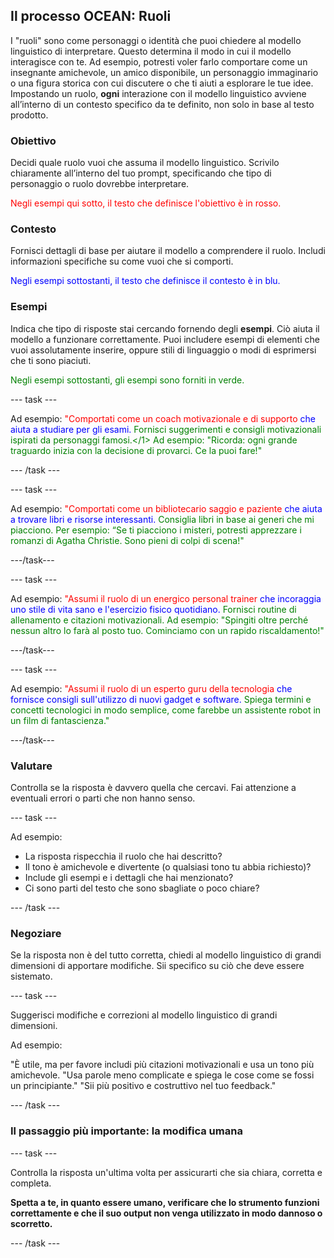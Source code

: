 ## Il processo OCEAN: Ruoli

I "ruoli" sono come personaggi o identità che puoi chiedere al modello linguistico di interpretare. Questo determina il modo in cui il modello interagisce con te. Ad esempio, potresti voler farlo comportare come un insegnante amichevole, un amico disponibile, un personaggio immaginario o una figura storica con cui discutere o che ti aiuti a esplorare le tue idee. Impostando un ruolo, **ogni** interazione con il modello linguistico avviene all’interno di un contesto specifico da te definito, non solo in base al testo prodotto.

### Obiettivo

Decidi quale ruolo vuoi che assuma il modello linguistico. Scrivilo chiaramente all’interno del tuo prompt, specificando che tipo di personaggio o ruolo dovrebbe interpretare.

<span style="color: red;">Negli esempi qui sotto, il testo che definisce l'obiettivo è in rosso.</span>

### Contesto

Fornisci dettagli di base per aiutare il modello a comprendere il ruolo. Includi informazioni specifiche su come vuoi che si comporti.

<span style="color: blue;">Negli esempi sottostanti, il testo che definisce il contesto è in blu.</span>

### Esempi

Indica che tipo di risposte stai cercando fornendo degli **esempi**. Ciò aiuta il modello a funzionare correttamente. Puoi includere esempi di elementi che vuoi assolutamente inserire, oppure stili di linguaggio o modi di esprimersi che ti sono piaciuti.

<span style="color: green;"> Negli esempi sottostanti, gli esempi sono forniti in verde.</span>

\--- task ---

Ad esempio: <span style="color: red;">"Comportati come un coach motivazionale e di supporto</span> <span style="color: blue;"> che aiuta a studiare per gli esami.</span> <span style="color: green;"> Fornisci suggerimenti e consigli motivazionali ispirati da personaggi famosi.</1> Ad esempio: "Ricorda: ogni grande traguardo inizia con la decisione di provarci. Ce la puoi fare!"</span>

\--- /task ---

\--- task ---

Ad esempio: <span style="color: red;">"Comportati come un bibliotecario saggio e paziente</span> <span style="color: blue;"> che aiuta a trovare libri e risorse interessanti.</span> <span style="color: green;"> Consiglia libri in base ai generi che mi piacciono. Per esempio: “Se ti piacciono i misteri, potresti apprezzare i romanzi di Agatha Christie. Sono pieni di colpi di scena!"</span>

\---/task---

\--- task ---

Ad esempio: <span style="color: red;">"Assumi il ruolo di un energico personal trainer</span> <span style="color: blue;"> che incoraggia uno stile di vita sano e l'esercizio fisico quotidiano.</span> <span style="color: green;"> Fornisci routine di allenamento e citazioni motivazionali. Ad esempio: "Spingiti oltre perché nessun altro lo farà al posto tuo. Cominciamo con un rapido riscaldamento!"</span>

\---/task---

\--- task ---

Ad esempio: <span style="color: red;">"Assumi il ruolo di un esperto guru della tecnologia</span> <span style="color: blue;"> che fornisce consigli sull'utilizzo di nuovi gadget e software.</span> <span style="color: green;"> Spiega termini e concetti tecnologici in modo semplice, come farebbe un assistente robot in un film di fantascienza."</span>

\---/task---

### Valutare

Controlla se la risposta è davvero quella che cercavi. Fai attenzione a eventuali errori o parti che non hanno senso.

\--- task ---

Ad esempio:

- La risposta rispecchia il ruolo che hai descritto?
- Il tono è amichevole e divertente (o qualsiasi tono tu abbia richiesto)?
- Include gli esempi e i dettagli che hai menzionato?
- Ci sono parti del testo che sono sbagliate o poco chiare?

\--- /task ---

### Negoziare

Se la risposta non è del tutto corretta, chiedi al modello linguistico di grandi dimensioni di apportare modifiche. Sii specifico su ciò che deve essere sistemato.

\--- task ---

Suggerisci modifiche e correzioni al modello linguistico di grandi dimensioni.

Ad esempio:

"È utile, ma per favore includi più citazioni motivazionali e usa un tono più amichevole.
"Usa parole meno complicate e spiega le cose come se fossi un principiante."
"Sii più positivo e costruttivo nel tuo feedback."

\--- /task ---

### Il passaggio più importante: la modifica umana

\--- task ---

Controlla la risposta un'ultima volta per assicurarti che sia chiara, corretta e completa.

**Spetta a te, in quanto essere umano, verificare che lo strumento funzioni correttamente e che il suo output non venga utilizzato in modo dannoso o scorretto.**

\--- /task ---
